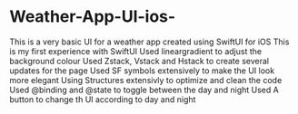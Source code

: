 # Weather-App-UI-ios-
This is a very basic UI for a weather app created using SwiftUI for iOS
This is my first experience with SwiftUI
Used lineargradient to adjust the background colour
Used Zstack, Vstack and Hstack to create several updates for the page
Used SF symbols extensively to make the UI look more elegant
Using Structures extensivly to optimize  and clean the code
Used @binding  and @state to toggle between the day and night
Used A button to change th UI according to day and night
